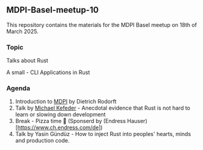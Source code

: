 ## MDPI-Basel-meetup-10

This repository contains the materials for the MDPI Basel meetup on 18th of March 2025.

### Topic

Talks about Rust 

A small - CLI Applications in Rust

### Agenda

1. Introduction to [MDPI](https://www.mdpi.com/) by Dietrich Rodorft
2. Talk by [Michael Kefeder](https://michael.kefeder.at/) - Anecdotal evidence that Rust is not hard to learn or slowing down development
3. Break - Pizza time 🍕 (Sponserd by (Endress Hauser)[https://www.ch.endress.com/de])
4. Talk by Yasin Gündüz - How to inject Rust into peoples' hearts, minds and production code. 
